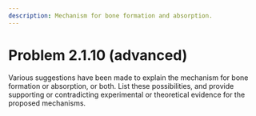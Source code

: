 ```yaml
---
description: Mechanism for bone formation and absorption.
---
```


# Problem 2.1.10 (advanced)

Various suggestions have been made to explain the mechanism for bone formation or absorption, or both. List these possibilities, and provide supporting or contradicting experimental or theoretical evidence for the proposed mechanisms.
